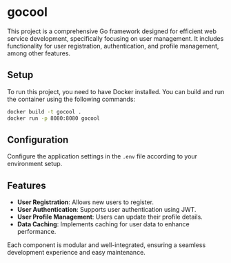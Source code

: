 
# gocool

This project is a comprehensive Go framework designed for efficient web service development, specifically focusing on user management. It includes functionality for user registration, authentication, and profile management, among other features.

## Setup

To run this project, you need to have Docker installed. You can build and run the container using the following commands:

```bash
docker build -t gocool .
docker run -p 8080:8080 gocool
```

## Configuration

Configure the application settings in the `.env` file according to your environment setup.

## Features

- **User Registration**: Allows new users to register.
- **User Authentication**: Supports user authentication using JWT.
- **User Profile Management**: Users can update their profile details.
- **Data Caching**: Implements caching for user data to enhance performance.

Each component is modular and well-integrated, ensuring a seamless development experience and easy maintenance.
